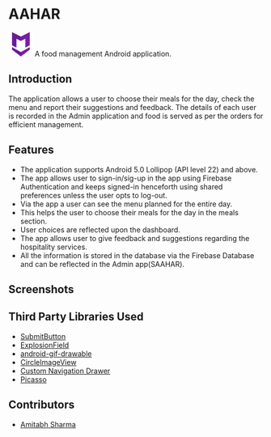 # AAHAR
![alt text](https://github.com/adam-p/markdown-here/raw/master/src/common/images/icon48.png "AAHAR logo")
A food management Android application.

## Introduction
The application allows a user to choose their meals for the day, check the menu and report their suggestions and feedback. The details of each user is recorded in the Admin application and food is served as per the orders for efficient management.

## Features

* The application supports Android 5.0 Lollipop (API level 22) and above.
* The app allows user to sign-in/sig-up in the app using Firebase Authentication and keeps signed-in henceforth using shared preferences unless the user opts to log-out.
* Via the app a user can see the menu planned for the entire day.
* This helps the user to choose their meals for the day in the meals section.
* User choices are reflected upon the dashboard.
* The app allows user to give feedback and suggestions regarding the hospitality services.
* All the information is stored in the database via the Firebase Database and can be reflected in the Admin app(SAAHAR).


## Screenshots



## Third Party Libraries Used

* [SubmitButton](https://github.com/SparkYuan/SubmitButton)
* [ExplosionField](https://github.com/tyrantgit/ExplosionField)
* [android-gif-drawable](https://github.com/koral--/android-gif-drawable)
* [CircleImageView](https://github.com/hdodenhof/CircleImageView)
* [Custom Navigation Drawer](https://github.com/shrikanth7698/Custom-Navigation-Drawer)
* [Picasso](https://github.com/square/picasso)

## Contributors

* [Amitabh Sharma](https://github.com/amitabhs30)
